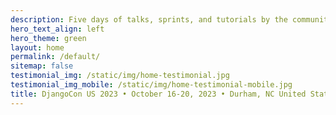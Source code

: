 ```yaml
---
description: Five days of talks, sprints, and tutorials by the community for the community.
hero_text_align: left
hero_theme: green
layout: home
permalink: /default/
sitemap: false
testimonial_img: /static/img/home-testimonial.jpg
testimonial_img_mobile: /static/img/home-testimonial-mobile.jpg
title: DjangoCon US 2023 • October 16-20, 2023 • Durham, NC United States
---
```

